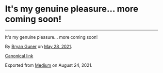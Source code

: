 # It's my genuine pleasure... more coming soon!

---

It's my genuine pleasure... more coming soon!

By <a href="https://medium.com/@bryanguner" class="p-author h-card">Bryan Guner</a> on [May 28, 2021](https://medium.com/p/f560ed8a641b).

<a href="https://medium.com/@bryanguner/its-my-genuine-pleasure-more-coming-soon-f560ed8a641b" class="p-canonical">Canonical link</a>

Exported from [Medium](https://medium.com) on August 24, 2021.
